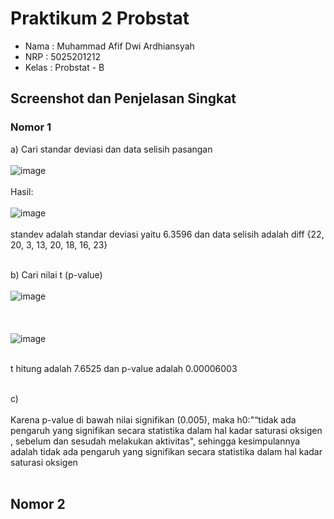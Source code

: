 # Praktikum 2 Probstat

- Nama : Muhammad Afif Dwi Ardhiansyah
- NRP : 5025201212
- Kelas : Probstat - B

## Screenshot dan Penjelasan Singkat

### Nomor 1
a) Cari standar deviasi dan data selisih pasangan <br><br>
![image](https://user-images.githubusercontent.com/87472849/170867553-b2cd1c27-7360-4cd2-87d3-b321e8bce067.png)<br><br>
Hasil:<br><br>
![image](https://user-images.githubusercontent.com/87472849/170867577-d005ceef-4259-42ec-be4d-0aa01a2ac24a.png)<br><br>
standev adalah standar deviasi yaitu 6.3596 dan data selisih adalah diff {22, 20, 3, 13, 20, 18, 16, 23}<br><br>

b) Cari nilai t (p-value)<br><br>
![image](https://user-images.githubusercontent.com/87472849/170868112-26dbef46-974b-40a3-830e-b978bb4ba6ce.png)<br><br><br><br>
![image](https://user-images.githubusercontent.com/87472849/170868125-a8830abb-ba76-4683-8779-3ef889dbce43.png)<br><br>

t hitung adalah 7.6525 dan p-value adalah 0.00006003<br><br>

c) <br><br>
Karena p-value di bawah nilai signifikan (0.005), maka h0:"“tidak ada pengaruh yang signifikan secara statistika dalam hal kadar saturasi oksigen , sebelum dan sesudah melakukan aktivitas", sehingga kesimpulannya adalah tidak ada pengaruh yang signifikan secara statistika dalam hal kadar saturasi oksigen<br><br>

## Nomor 2
